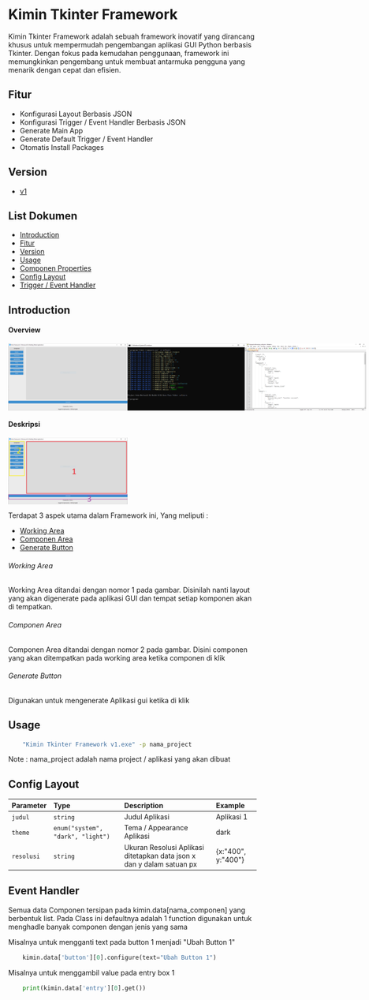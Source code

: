 # Kimin Tkinter Framework

Kimin Tkinter Framework adalah sebuah framework inovatif yang dirancang khusus untuk mempermudah pengembangan aplikasi GUI Python berbasis Tkinter. Dengan fokus pada kemudahan penggunaan, framework ini memungkinkan pengembang untuk membuat antarmuka pengguna yang menarik dengan cepat dan efisien.

## Fitur
- Konfigurasi Layout Berbasis JSON
- Konfigurasi Trigger / Event Handler Berbasis JSON
- Generate Main App
- Generate Default Trigger / Event Handler
- Otomatis Install Packages

## Version
- [v1](#)

## List Dokumen

- [Introduction](#Introduction)
- [Fitur](#Fitur)
- [Version](#Version)
- [Usage](#Usage)
- [Componen Properties](#)
- [Config Layout](#Config-Layout)
- [Trigger / Event Handler](#Event-Handler)

## Introduction

#### Overview
<p style="display: flex; justify-content: space-between;">
    <img style="width: 48%;" src="foto/awal.PNG" />
    <img style="width: 48%;" src="foto/generate.PNG" />
    <img style="width: 48%;" src="foto/config.PNG" />
</p>

#### Deskripsi
<p style="display: flex; justify-content: space-between;">
    <img style="width: 48%;" src="foto/intro.png" />
</p>

Terdapat 3 aspek utama dalam Framework ini, Yang meliputi :

- [Working Area](#Working-Area)
- [Componen Area](#Componen-Area)
- [Generate Button](#Generate-Button)

###### Working Area
Working Area ditandai dengan nomor 1 pada gambar. Disinilah nanti layout yang akan digenerate pada aplikasi GUI dan tempat setiap komponen akan di tempatkan.

###### Componen Area
Componen Area ditandai dengan nomor 2 pada gambar. Disini componen yang akan ditempatkan pada working area ketika componen di klik

###### Generate Button
Digunakan untuk mengenerate Aplikasi gui ketika di klik

## Usage
``` bash
    "Kimin Tkinter Framework v1.exe" -p nama_project
```

Note : nama_project adalah nama project / aplikasi yang akan dibuat

## Config Layout
| Parameter | Type     | Description                | Example |
| :-------- | :------- | :------------------------- | :------ |
| `judul` | `string` | Judul Aplikasi | Aplikasi 1 |
| `theme` | `enum("system", "dark", "light")` | Tema / Appearance Aplikasi | dark |
| `resolusi` | `string` | Ukuran Resolusi Aplikasi ditetapkan data json x dan y dalam satuan px | {x:"400", y:"400"} |

## Event Handler
Semua data Componen tersipan pada kimin.data[nama_componen] yang berbentuk list. Pada Class ini defaultnya adalah 1 function digunakan untuk menghadle banyak componen dengan jenis yang sama

Misalnya untuk mengganti text pada button 1 menjadi "Ubah Button 1"
```python
    kimin.data['button'][0].configure(text="Ubah Button 1")
```

Misalnya untuk menggambil value pada entry box 1
```python
    print(kimin.data['entry'][0].get())
```

